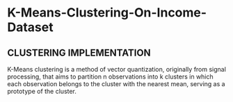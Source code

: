 # K-Means-Clustering-On-Income-Dataset

## CLUSTERING IMPLEMENTATION
K-Means clustering is a method of vector quantization, originally from signal processing,
that aims to partition n observations into k clusters in which each observation belongs to
the cluster with the nearest mean, serving as a prototype of the cluster.
